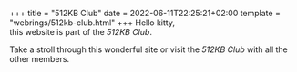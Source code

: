 +++
title = "512KB Club"
date = 2022-06-11T22:25:21+02:00
template = "webrings/512kb-club.html"
+++
Hello kitty,  
this website is part of the *512KB Club*.

Take a stroll through this wonderful site or visit the *512KB Club* with all the other members.
